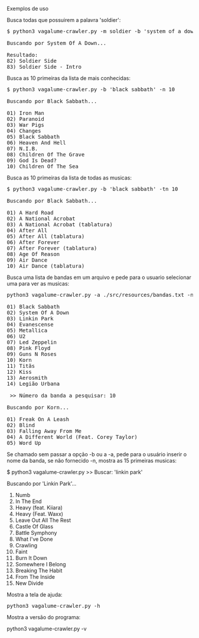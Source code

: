 

Exemplos de uso

Busca todas que possuirem a palavra 'soldier':

<pre>
$ python3 vagalume-crawler.py -m soldier -b 'system of a down'

Buscando por System Of A Down...

Resultado: 
82) Soldier Side
83) Soldier Side - Intro
</pre>


Busca as 10 primeiras da lista de mais conhecidas:

<pre>
$ python3 vagalume-crawler.py -b 'black sabbath' -n 10

Buscando por Black Sabbath...

01) Iron Man
02) Paranoid
03) War Pigs
04) Changes
05) Black Sabbath
06) Heaven And Hell
07) N.I.B.
08) Children Of The Grave
09) God Is Dead?
10) Children Of The Sea
</pre>



Busca as 10 primeiras da lista de todas as musicas:

<pre>
$ python3 vagalume-crawler.py -b 'black sabbath' -tn 10 

Buscando por Black Sabbath...

01) A Hard Road
02) A National Acrobat
03) A National Acrobat (tablatura)
04) After All
05) After All (tablatura)
06) After Forever
07) After Forever (tablatura)
08) Age Of Reason
09) Air Dance
10) Air Dance (tablatura)
</pre>


Busca uma lista de bandas em um arquivo e pede para o usuario selecionar uma para ver as musicas:

<pre>
python3 vagalume-crawler.py -a ./src/resources/bandas.txt -n5

01) Black Sabbath
02) System Of A Down
03) Linkin Park
04) Evanescense
05) Metallica
06) U2
07) Led Zeppelin
08) Pink Floyd
09) Guns N Roses
10) Korn
11) Titãs
12) Kiss
13) Aerosmith
14) Legião Urbana

 >> Número da banda a pesquisar: 10

Buscando por Korn...

01) Freak On A Leash
02) Blind
03) Falling Away From Me
04) A Different World (Feat. Corey Taylor)
05) Word Up
</pre>

Se chamado sem passar a opção -b ou a -a, pede para o usuário inserir o nome da banda, se não fornecido -n, mostra as 15 primeiras musicas:

</pre>
$ python3 vagalume-crawler.py
>> Buscar: 'linkin park'   

Buscando por 'Linkin Park'...

01) Numb
02) In The End
03) Heavy (feat. Kiiara)
04) Heavy (Feat. Waxx)
05) Leave Out All The Rest
06) Castle Of Glass
07) Battle Symphony
08) What I've Done
09) Crawling
10) Faint
11) Burn It Down
12) Somewhere I Belong
13) Breaking The Habit
14) From The Inside
15) New Divide
</pre>

Mostra a tela de ajuda:

<pre>
python3 vagalume-crawler.py -h
</pre>

Mostra a versão do programa:

</pre>
python3 vagalume-crawler.py -v
</pre>






